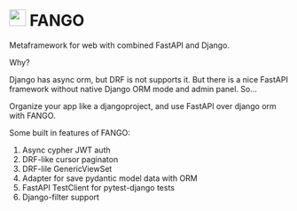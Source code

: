 # <img src='https://github.com/egorgam/fango/assets/13712792/e541fff2-3833-4f30-ba9b-09ea5c375077' width='30'> FANGO

Metaframework for web with combined FastAPI and Django.

Why?

Django has async orm, but DRF is not supports it. But there is a nice FastAPI framework without native Django ORM mode and admin panel. So...

Organize your app like a djangoproject, and use FastAPI over django orm with FANGO.


Some built in features of FANGO:

1. Async cypher JWT auth
2. DRF-like cursor paginaton
3. DRF-lile GenericViewSet
4. Adapter for save pydantic model data with ORM
5. FastAPI TestClient for pytest-django tests
6. Django-filter support
